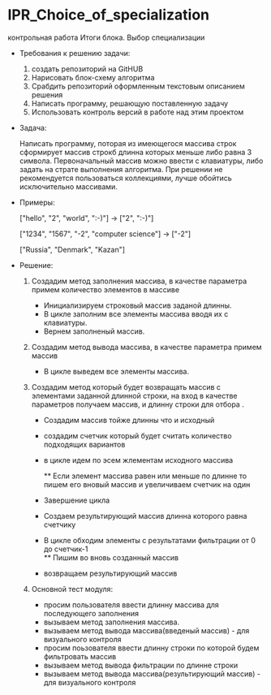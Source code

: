 # IPR_Choice_of_specialization
контрольная работа Итоги блока. Выбор специализации 

* Требования к решению задачи:
    1) создать репозиторий на GitHUB
    2) Нарисовать блок-схему алгоритма 
    3) Срабдить репозиторий оформленным текстовым описанием решения
    4) Написать программу, решающую поставленную задачу
    5) Использовать контроль версий в работе над этим проектом

* Задача:

    Написать программу, поторая из имеющегося массива строк сформирует массив строкб длинна которых меньше либо равна 3 символа. Первоначальный массив можно ввести с клавиатуры, либо задать на страте выполнения алгоритма. При решении не рекомендуется пользоваться коллекциями, лучше обойтись исключительно массивами.
* Примеры:

    ["hello", "2", "world", ":-)"] -> ["2", ":-)"]

    ["1234", "1567", "-2", "computer science"] -> ["-2"]

    ["Russia", "Denmark", "Kazan"]

* Решение:
    1) Создадим метод заполнения массива, в качестве параметра примем количество элементов в массиве

        * Инициализируем строковый массив заданой длинны.
        * В цикле заполним все элементы массива  вводя их с клавиатуры.
        * Вернем заполненый массив. 

    2)  Создадим метод вывода массива, в качестве параметра примем массив

        * В цикле выведем все элементы массива.

    3) Создадим метод который будет возвращать массив с элементами заданной длинной строки, на вход  в качестве параметров получаем массив, и длинну строки для отбора .

        * Создадим массив тойже длинны что и исходный
        * создадим  счетчик который будет считать количество подходящих вариантов
        * в цикле идем по эсем жлементам исходного массива 
            
            ** Если элемент массива равен или меньше  по длинне то  пишем   его вновый массив и увеличиваем счетчик на один
        * Завершение цикла
        * Создаем результирующий массив длинна которого равна счетчику
        * В цикле обходим элементы с результатами фильтрации от 0 до счетчик-1   
            ** Пишим во вновь созданный массив
        * возвращаем результирующий массив 
    4) Основной тест модуля:

        * просим пользователя ввести длинну массива для последующего заполнения
        * вызываем метод заполнения массива.
        * вызываем метод вывода массива(введеный массив) - для визуального контроля
        * просим поьзователя ввести длинну строки по которой будем фильтровать массив
        * вызываем метод вывода фильтрации по длинне строки
        * вызываем метод вывода массива(результирующий массив) - для визуального контроля     



    
        
         